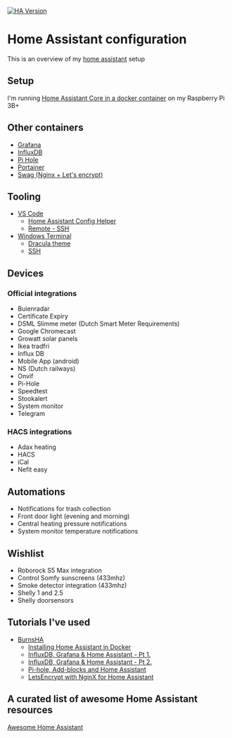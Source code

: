 [![HA Version](https://img.shields.io/badge/Running%20Home%20Assistant-0.116.2%20-darkblue)](https://github.com/home-assistant/core/releases/tag/0.116.2)

# Home Assistant configuration

This is an overview of my [home assistant](https://www.home-assistant.io/) setup

## Setup
I'm running [Home Assistant Core in a docker container](https://hub.docker.com/r/homeassistant/raspberrypi3-homeassistant) on my Raspberry Pi 3B+

## Other containers
* [Grafana](https://hub.docker.com/r/grafana/grafana)
* [InfluxDB](https://hub.docker.com/_/influxdb)
* [Pi Hole](https://hub.docker.com/r/pihole/pihole)
* [Portainer](https://hub.docker.com/r/portainer/portainer-ce)
* [Swag (Nginx + Let's encrypt)](https://hub.docker.com/r/linuxserver/swag)

## Tooling
* [VS Code](https://code.visualstudio.com/download)
  * [Home Assistant Config Helper](https://github.com/keesschollaart81/vscode-home-assistant)
  * [Remote - SSH](https://github.com/Microsoft/vscode-remote-release)
* [Windows Terminal](https://github.com/microsoft/terminal)
  * [Dracula theme](https://draculatheme.com/windows-terminal)
  * [SSH](https://docs.microsoft.com/en-us/windows/terminal/tutorials/ssh)

## Devices
### Official integrations
* Buienradar
* Certificate Expiry
* DSML Slimme meter (Dutch Smart Meter Requirements)
* Google Chromecast
* Growatt solar panels
* Ikea tradfri
* Influx DB
* Mobile App (android)
* NS (Dutch railways)
* Onvif
* Pi-Hole
* Speedtest
* Stookalert
* System monitor
* Telegram

### HACS integrations
* Adax heating
* HACS
* iCal
* Nefit easy

## Automations
* Notifications for trash collection
* Front door light (evening and morning)
* Central heating pressure notifications
* System monitor temperature notifications

## Wishlist
* Roborock S5 Max integration
* Control Somfy sunscreens (433mhz)
* Smoke detector integration (433mhz)
* Shelly 1 and 2.5
* Shelly doorsensors

## Tutorials I've used
* [BurnsHA](https://www.youtube.com/c/BurnsHA)
  * [Installing Home Assistant in Docker](https://youtu.be/bG6g2btJbNk)
  * [InfluxDB, Grafana & Home Assistant - Pt 1.](https://youtu.be/lveSI3hPHE8)
  * [InfluxDB, Grafana & Home Assistant - Pt 2.](https://youtu.be/rMaU69am_cg)
  * [Pi-hole, Add-blocks and Home Assistant](https://youtu.be/yMbpxB39X1Y)
  * [LetsEncrypt with NginX for Home Assistant](https://youtu.be/oN1qPl3Yve8)

## A curated list of awesome Home Assistant resources
[Awesome Home Assistant](https://www.awesome-ha.com/)